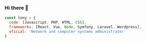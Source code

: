 ### Hi there 👋

```javascript
const tony = {
  code: [Javascript, PHP, HTML, CSS],
  frameworks: [React, Vue, Node, Symfony, Laravel, Wordpress],
  oficial: 'Network and computer systems administrator'
}
```
<!--
**tonyjimena/tonyjimena** is a ✨ _special_ ✨ repository because its `README.md` (this file) appears on your GitHub profile.

Here are some ideas to get you started:

- 🔭 I’m currently working on ...
- 🌱 I’m currently learning ...
- 👯 I’m looking to collaborate on ...
- 🤔 I’m looking for help with ...
- 💬 Ask me about ...
- 📫 How to reach me: ...
- 😄 Pronouns: ...
- ⚡ Fun fact: ...
-->
